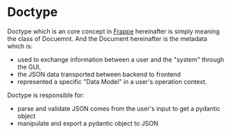 # Doctype
Doctype which is an core concept in [Frappe](https://frappeframework.com/) hereinafter is simply meaning the class of Docuemnt. And the Document hereinafter is the metadata which is:
- used to exchange information between a user and the "system" through the GUI,
- the JSON data transported between backend to frontend
- represented a specific "Data Model" in a user's operation context.

Doctype is responsible for:
- parse and validate JSON comes from the user's input to get a pydantic object
- manipulate and export a pydantic object to JSON

